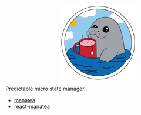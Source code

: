 <center>
<img width="200" alt="Manatea" src="./docs/manatea-emoji.png">
</center>

Predictable micro state manager.

- [manatea](packages/manatea)
- [react-manatea](packages/react-manatea)
